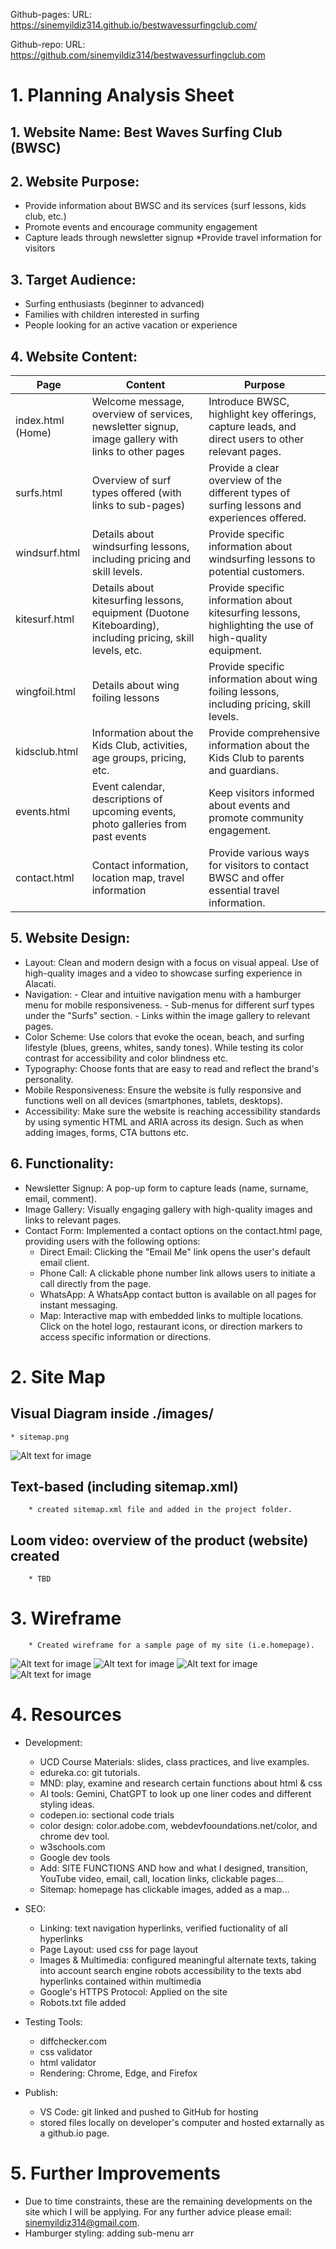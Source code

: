 Github-pages: URL:
        https://sinemyildiz314.github.io/bestwavessurfingclub.com/

Github-repo: URL:
        https://github.com/sinemyildiz314/bestwavessurfingclub.com


# 1. Planning Analysis Sheet

## 1. Website Name: Best Waves Surfing Club (BWSC)
## 2. Website Purpose: 
* Provide information about BWSC and its services (surf lessons, kids club, etc.)
* Promote events and encourage community engagement
* Capture leads through newsletter signup
*Provide travel information for visitors
## 3. Target Audience:
* Surfing enthusiasts (beginner to advanced)
* Families with children interested in surfing
* People looking for an active vacation or experience
## 4. Website Content:
| Page | Content | Purpose |
|---|---|---| 
| index.html (Home) | Welcome message, overview of services, newsletter signup, image gallery with links to other pages | Introduce BWSC, highlight key offerings, capture leads, and direct users to other relevant pages. |
| surfs.html | Overview of surf types offered (with links to sub-pages) | Provide a clear overview of the different types of surfing lessons and experiences offered. |
| windsurf.html | Details about windsurfing lessons, including pricing and skill levels. | Provide specific information about windsurfing lessons to potential customers. | 
| kitesurf.html | Details about kitesurfing lessons, equipment (Duotone Kiteboarding), including pricing, skill levels, etc. | Provide specific information about kitesurfing lessons, highlighting the use of high-quality equipment. |
| wingfoil.html | Details about wing foiling lessons | Provide specific information about wing foiling lessons, including pricing, skill levels. |
| kidsclub.html | Information about the Kids Club, activities, age groups, pricing, etc. | Provide comprehensive information about the Kids Club to parents and guardians. |
| events.html | Event calendar, descriptions of upcoming events, photo galleries from past events | Keep visitors informed about events and promote community engagement. |
| contact.html | Contact information, location map, travel information | Provide various ways for visitors to contact BWSC and offer essential travel information. |

## 5. Website Design:
* Layout: Clean and modern design with a focus on visual appeal. Use of high-quality images and a video to showcase surfing experience in Alacati.
* Navigation:
        - Clear and intuitive navigation menu with a hamburger menu for mobile responsiveness.
        - Sub-menus for different surf types under the "Surfs" section.
        - Links within the image gallery to relevant pages.
* Color Scheme: Use colors that evoke the ocean, beach, and surfing lifestyle (blues, greens, whites, sandy tones). While testing its color contrast for accessibility and color blindness etc.
* Typography: Choose fonts that are easy to read and reflect the brand's personality.
* Mobile Responsiveness: Ensure the website is fully responsive and functions well on all devices (smartphones, tablets, desktops).
* Accessibility: Make sure the website is reaching accessibility standards by using symentic HTML and ARIA across its design. Such as when adding images, forms, CTA buttons etc.  

## 6. Functionality:
 * Newsletter Signup: A pop-up form to capture leads (name, surname, email, comment).
 * Image Gallery: Visually engaging gallery with high-quality images and links to relevant pages.
 * Contact Form: Implemented a contact options on the contact.html page, providing users with the following options:
     - Direct Email: Clicking the "Email Me" link opens the user's default email client.
     - Phone Call: A clickable phone number link allows users to initiate a call directly from the page.
     - WhatsApp: A WhatsApp contact button is available on all pages for instant messaging.
     - Map: Interactive map with embedded links to multiple locations. Click on the hotel logo, restaurant icons, or direction markers to access specific information or directions.

# 2. Site Map
## Visual Diagram inside ./images/
    * sitemap.png
![Alt text for image](./images/sitemap.png)
## Text-based (including sitemap.xml)
        * created sitemap.xml file and added in the project folder.
## Loom video: overview of the product (website) created
        * TBD

# 3. Wireframe

        * Created wireframe for a sample page of my site (i.e.homepage).

![Alt text for image](./images/wireframe/Wireframe%201%20Mobile-First%20(Collapsed%20Menu).png)
![Alt text for image](./images/wireframe/Wireframe%202%20Desktop%20View.png)
![Alt text for image](./images/wireframe/Wireframe%203%20Focus%20on%20Surfs%20Dropdown%20Interaction.png)
![Alt text for image](./images/wireframe/Wireframe%204%20%20User%20Flow%20with%20Arrows.png)

# 4. Resources

* Development:
   - UCD Course Materials: slides, class practices, and live examples.
   - edureka.co: git tutorials.
   - MND: play, examine and research certain functions about html & css
   - AI tools: Gemini, ChatGPT to look up one liner codes and different styling ideas.
   - codepen.io: sectional code trials
   - color design: color.adobe.com, webdevfooundations.net/color, and chrome dev tool.
   - w3schools.com
   - Google dev tools
   - Add: SITE FUNCTIONS AND how and what I designed, transition, YouTube video, email, call, location links, clickable pages...
   - Sitemap: homepage has clickable images, added as a map...
* SEO:
  - Linking: text navigation hyperlinks, verified fuctionality of all hyperlinks 
  - Page Layout: used css for page layout
  - Images & Multimedia: configured meaningful alternate texts, taking into account search engine robots accessibility to the texts abd hyperlinks contained within multimedia
  - Google's HTTPS Protocol: Applied on the site 
  - Robots.txt file added

* Testing Tools:
  - diffchecker.com
  - css validator
  - html validator
  - Rendering: Chrome, Edge, and Firefox 

* Publish:
  - VS Code: git linked and pushed to GitHub for hosting
  - stored files locally on developer's computer and hosted extarnally as a github.io page. 

# 5. Further Improvements
* Due to time constraints, these are the remaining developments on the site which I will be applying. For any further advice please email: sinemyildiz314@gmail.com.
* Hamburger styling: adding sub-menu arr


